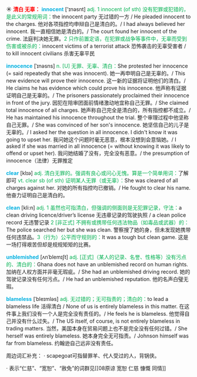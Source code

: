 ☀ <font color="red">**清白 无辜：**</font>
<font color="sky blue">**innocent**</font> ['ɪnəsnt] 
<font color="#00b050">adj. 1 innocent (of sth) 没有犯罪或犯错的，是此义的常规用词：</font>the innocent party 无过错的一方 / He pleaded innocent to the charges. 他对各项指控均申辩自己是清白的。/ I had always believed her innocent. 我一直相信她是清白的。/ The court found her innocent of the crime. 法庭判决她无罪。<font color="#00b050">2 只作前置定语，在犯罪或战争等事件中，无辜而受到伤害或被杀的：</font>innocent victims of a terrorist attack 恐怖袭击的无辜受害者 / to kill innocent civilians 杀害无辜平民
           
<font color="sky blue">**innocence**</font> [ˈɪnəsns]
<font color="#00b050">n. [U] 无罪、无辜、清白：</font>She protested her innocence (= said repeatedly that she was innocent). 她一再申明自己是无辜的。/ This new evidence will prove their innocence. 这一新的证据将证明他们的清白。/ He claims he has evidence which could prove his innocence. 他声称有证据证明自己是无辜的。/ The prisoners passionately proclaimed their innocence in front of the jury. 因犯在陪审团面前情绪激动地宜称自己无罪。/ She claimed total innocence of all charges. 她声称自己完全是清白的，所有指控都不成立。/ He has maintained his innocence throughout the trial. 整个审理过程中他坚称自己无罪。/ She was convinced of her son's innocence. 她坚信自己的儿子是无辜的。/ I asked her the question in all innocence. I didn't know it was going to upset her. 我问她这个问题时毫无恶意，根本没想到会意恼她。/ I asked if she was married in all innocence (= without knowing it was likely to offend or upset her). 我问她结婚了没有，完全没有恶意。/ the presumption of innocence（法律）无罪推定

<font color="sky blue">**clear**</font> [klɪə] 
<font color="#00b050">adj. 清白无罪的。强调有良心或问心无愧。算是一个简单用词：</font>了解即可 <font color="#00b050">vt. clear sb (of sth) 证明某人无罪（或无辜）：</font>She was cleared of all charges against her. 对她的所有指控均已撤销。/ He fought to clear his name. 他奋力证明自己是清白的。

<font color="sky blue">**clean**</font> [kli:n] 
<font color="#00b050">adj. 1 虽然也可指清白，但强调的侧面则是无犯罪记录，守法：</font>a clean driving licence/driver’s license 无违章记录的驾驶执照 / a clean police record 无违警记录 <font color="#00b050">2 [非正式] 不拥有或携带任何违法物品（如毒品或武器）的：</font>The police searched her but she was clean. 警察搜了她的身，但未发现她携带任何违禁品。<font color="#00b050">3（行为）公平而守规则的：</font>It was a tough but clean game. 这是一场打得艰苦但却是规规矩矩的比赛。
           
<font color="sky blue">**unblemished**</font> [ʌnˈblemɪʃt]
<font color="#00b050">adj. [正式]（某人的记录、名誉、性格等）没有污点的、清白的：</font>Ghana does not have an unblemished record on human rights. 加纳在人权方面并非毫无瑕疵。/ She had an unblemished driving record. 她的驾驶记录没有任何污点。/ He had an unblemished reputation. 他的名声白璧无瑕。
           
<font color="sky blue">**blameless**</font> [ˈbleɪmləs]
<font color="#00b050">adj. 无过错的；无可指责的；清白的：</font>to lead a blameless life 活得清白 / None of us is entirely blameless in this matter. 在这件事上我们没有一个人是完全没有责任的。/ He feels he is blameless. 他觉得自己并没有什么过失。/ The US itself, of course, is not entirely blameless in trading matters. 当然，美国本身在贸易问题上也不是完全没有任何过错。/ She herself was entirely blameless. 她本身完全无可指责。/ Johnson himself was far from blameless. 约翰逊自己远非没有责任。

周边词汇补充：
· scapegoat可指替罪羊、代人受过的人，背锅侠。

· 表示“仁慈”、“宽恕”、“赦免”的词群见[[08原谅 宽恕 仁慈 慷慨 同情]]

